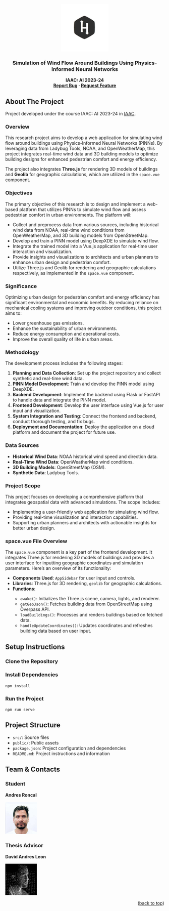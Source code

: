 <!-- PROJECT LOGO -->
<br />
<div align="center">
    <img src="./web-app/src/assets/logo.jpg" alt="Logo" width="150">
  <h3 align="center">Simulation of Wind Flow Around Buildings Using Physics-Informed Neural Networks</h3>
  <p align="center" style="font-weight: bold;">IAAC: AI 2023-24<br>
    <a href="mailto:andres.roncal@students.iaac.net">Report Bug</a>
    ·
    <a href="mailto:andres.roncal@students.iaac.net">Request Feature</a>
  </p>
</div>

<h2>About The Project</h2>

<p>Project developed under the course IAAC: AI 2023-24 in <a href="https://iaac.net/">IAAC</a>.</p>

<h3>Overview</h3>

<p>This research project aims to develop a web application for simulating wind flow around buildings using Physics-Informed Neural Networks (PINNs). By leveraging data from Ladybug Tools, NOAA, and OpenWeatherMap, this project integrates real-time wind data and 3D building models to optimize building designs for enhanced pedestrian comfort and energy efficiency.</p>

<p>The project also integrates <strong>Three.js</strong> for rendering 3D models of buildings and <strong>Geolib</strong> for geographic calculations, which are utilized in the <code>space.vue</code> component.</p>

<h3>Objectives</h3>

<p>The primary objective of this research is to design and implement a web-based platform that utilizes PINNs to simulate wind flow and assess pedestrian comfort in urban environments. The platform will:</p>
<ul>
  <li>Collect and preprocess data from various sources, including historical wind data from NOAA, real-time wind conditions from OpenWeatherMap, and 3D building models from OpenStreetMap.</li>
  <li>Develop and train a PINN model using DeepXDE to simulate wind flow.</li>
  <li>Integrate the trained model into a Vue.js application for real-time user interaction and visualization.</li>
  <li>Provide insights and visualizations to architects and urban planners to enhance urban design and pedestrian comfort.</li>
  <li>Utilize Three.js and Geolib for rendering and geographic calculations respectively, as implemented in the <code>space.vue</code> component.</li>
</ul>

<h3>Significance</h3>

<p>Optimizing urban design for pedestrian comfort and energy efficiency has significant environmental and economic benefits. By reducing reliance on mechanical cooling systems and improving outdoor conditions, this project aims to:</p>
<ul>
  <li>Lower greenhouse gas emissions.</li>
  <li>Enhance the sustainability of urban environments.</li>
  <li>Reduce energy consumption and operational costs.</li>
  <li>Improve the overall quality of life in urban areas.</li>
</ul>

<h3>Methodology</h3>

<p>The development process includes the following stages:</p>
<ol>
  <li><strong>Planning and Data Collection</strong>: Set up the project repository and collect synthetic and real-time wind data.</li>
  <li><strong>PINN Model Development</strong>: Train and develop the PINN model using DeepXDE.</li>
  <li><strong>Backend Development</strong>: Implement the backend using Flask or FastAPI to handle data and integrate the PINN model.</li>
  <li><strong>Frontend Development</strong>: Develop the user interface using Vue.js for user input and visualization.</li>
  <li><strong>System Integration and Testing</strong>: Connect the frontend and backend, conduct thorough testing, and fix bugs.</li>
  <li><strong>Deployment and Documentation</strong>: Deploy the application on a cloud platform and document the project for future use.</li>
</ol>

<h3>Data Sources</h3>
<ul>
  <li><strong>Historical Wind Data</strong>: NOAA historical wind speed and direction data.</li>
  <li><strong>Real-Time Wind Data</strong>: OpenWeatherMap wind conditions.</li>
  <li><strong>3D Building Models</strong>: OpenStreetMap (OSM).</li>
  <li><strong>Synthetic Data</strong>: Ladybug Tools.</li>
</ul>

<h3>Project Scope</h3>

<p>This project focuses on developing a comprehensive platform that integrates geospatial data with advanced simulations. The scope includes:</p>
<ul>
  <li>Implementing a user-friendly web application for simulating wind flow.</li>
  <li>Providing real-time visualization and interaction capabilities.</li>
  <li>Supporting urban planners and architects with actionable insights for better urban design.</li>
</ul>

<h3>space.vue File Overview</h3>

<p>The <code>space.vue</code> component is a key part of the frontend development. It integrates Three.js for rendering 3D models of buildings and provides a user interface for inputting geographic coordinates and simulation parameters. Here’s an overview of its functionality:</p>
<ul>
  <li><strong>Components Used</strong>: <code>AppSidebar</code> for user input and controls.</li>
  <li><strong>Libraries</strong>: Three.js for 3D rendering, <code>geolib</code> for geographic calculations.</li>
  <li><strong>Functions</strong>:</li>
  <ul>
    <li><code>awake()</code>: Initializes the Three.js scene, camera, lights, and renderer.</li>
    <li><code>getGeoJson()</code>: Fetches building data from OpenStreetMap using Overpass API.</li>
    <li><code>loadBuildings()</code>: Processes and renders buildings based on fetched data.</li>
    <li><code>handleUpdateCoordinates()</code>: Updates coordinates and refreshes building data based on user input.</li>
  </ul>
</ul>

<h2>Setup Instructions</h2>

<h3>Clone the Repository</h3>

<h3>Install Dependencies</h3>
<pre><code>npm install
</code></pre>

<h3>Run the Project</h3>
<pre><code>npm run serve
</code></pre>

<h2>Project Structure</h2>

<ul>
  <li><code>src/</code>: Source files</li>
  <li><code>public/</code>: Public assets</li>
  <li><code>package.json</code>: Project configuration and dependencies</li>
  <li><code>README.md</code>: Project instructions and information</li>
</ul>

<h2>Team & Contacts</h2>

<h3>Student</h3>
<p><strong>Andres Roncal</strong></p>
<a href="https://www.linkedin.com/in/andres-roncal-1b148a132/" target="_blank">
    <img src="./web-app/src/assets/img/andres.png" alt="Andres Roncal" width="100">
</a>

<h3>Thesis Advisor</h3>
<p><strong>David Andres Leon</strong></p>
<a href="https://es.linkedin.com/in/davidandresleon" target="_blank">
    <img src="./web-app/src/assets/img/davidProfilePic.png" alt="David Andres Leon" width="100">
</a>

<p align="right">(<a href="#readme-top">back to top</a>)</p>

</body>
</html>
